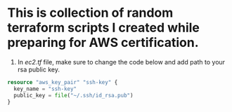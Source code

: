 # This is collection of random terraform scripts I created while preparing for AWS certification.

1. In *ec2.tf* file, make sure to change the code below and add path to your rsa public key.

```terraform
resource "aws_key_pair" "ssh-key" {
  key_name = "ssh-key"
  public_key = file("~/.ssh/id_rsa.pub")
}
```
